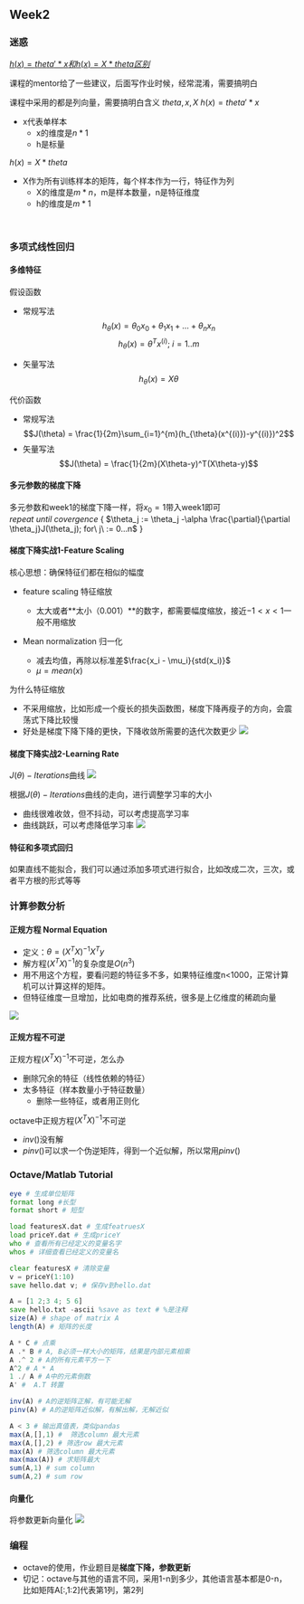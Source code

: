 ## Week2

### 迷惑

[$h(x)= theta'*x 和 h(x) = X*theta 区别$](https://www.coursera.org/learn/machine-learning/supplement/SFKpu/programming-tips-from-mentors)

课程的mentor给了一些建议，后面写作业时候，经常混淆，需要搞明白

课程中采用的都是列向量，需要搞明白含义 $theta, x, X$
$h(x) = theta'*x$
- x代表单样本
    - x的维度是$n*1$
    - h是标量

$h(x) = X*theta$
- X作为所有训练样本的矩阵，每个样本作为一行，特征作为列
    - X的维度是$m*n$，m是样本数量，n是特征维度
    - h的维度是$m*1$

&nbsp;

### 多项式线性回归



#### 多维特征

假设函数 
- 常规写法 
$$h_\theta(x) = \theta_0x_0+\theta_1x_1+…+\theta_nx_n$$
$$h_\theta(x) = \theta^Tx^{(i)};\ i = 1..m$$

- 矢量写法 
$$h_\theta(x) = X\theta$$


代价函数
-  常规写法 $$J(\theta) = \frac{1}{2m}\sum_{i=1}^{m}(h_{\theta}(x^{(i)})-y^{(i)})^2$$
-  矢量写法 $$J(\theta) = \frac{1}{2m}(X\theta-y)^T(X\theta-y)$$

#### 多元参数的梯度下降
多元参数和week1的梯度下降一样，将$x_0 = 1$带入week1即可
$repeat\ until\ covergence\ \{$
    $\theta_j := \theta_j -\alpha \frac{\partial}{\partial \theta_j}J(\theta_j); for\ j\ := 0...n$
$\}$


#### 梯度下降实战1-Feature Scaling
核心思想：确保特征们都在相似的幅度

- feature scaling 特征缩放
    - 太大或者**太小（0.001）**的数字，都需要幅度缩放，接近$-1< x< 1$一般不用缩放

- Mean normalization 归一化
    - 减去均值，再除以标准差$\frac{x_i - \mu_i}{std(x_i)}​$
    - $\mu = mean(x)$

为什么特征缩放
- 不采用缩放，比如形成一个瘦长的损失函数图，梯度下降再瘦子的方向，会震荡式下降比较慢
- 好处是梯度下降下降的更快，下降收敛所需要的迭代次数更少
![](<https://user-images.githubusercontent.com/41643043/55670396-423b8580-58b6-11e9-9655-fd294ddedb75.png>)


#### 梯度下降实战2-Learning Rate
$J(\theta)-Iterations$曲线
![](https://user-images.githubusercontent.com/41643043/55677310-dbe74f00-5917-11e9-890d-95ff3f06c054.png)

根据$J(\theta)-Iterations$曲线的走向，进行调整学习率的大小
- 曲线很难收敛，但不抖动，可以考虑提高学习率
- 曲线跳跃，可以考虑降低学习率
![](https://user-images.githubusercontent.com/41643043/55677312-ddb11280-5917-11e9-9042-e2dca3eb036a.png)


#### 特征和多项式回归
如果直线不能拟合，我们可以通过添加多项式进行拟合，比如改成二次，三次，或者平方根的形式等等



### 计算参数分析

#### 正规方程 Normal Equation
- 定义：$\theta = (X^T X)^{-1}X^Ty$
- 解方程$(X^T X)^{-1}$的复杂度是$O(n^3)$
- 用不用这个方程，要看问题的特征多不多，如果特征维度n<1000，正常计算机可以计算这样的矩阵。
- 但特征维度一旦增加，比如电商的推荐系统，很多是上亿维度的稀疏向量

![](https://user-images.githubusercontent.com/41643043/55677705-37690b00-591f-11e9-8a46-e1bf57fd3696.png)

#### 正规方程不可逆
正规方程$(X^T X)^{-1}$不可逆，怎么办
- 删除冗余的特征（线性依赖的特征）
- 太多特征（样本数量小于特征数量）
    - 删除一些特征，或者用正则化

octave中正规方程$(X^T X)^{-1}$不可逆
- $inv()$没有解
- $pinv()$可以求一个伪逆矩阵，得到一个近似解，所以常用$pinv()$


### Octave/Matlab Tutorial

```octave
eye # 生成单位矩阵
format long #长型
format short # 短型

load featuresX.dat # 生成featruesX
load priceY.dat # 生成priceY
who # 查看所有已经定义的变量名字
whos # 详细查看已经定义的变量名

clear featuresX # 清除变量
v = priceY(1:10) 
save hello.dat v; # 保存v到hello.dat

A = [1 2;3 4; 5 6]
save hello.txt -ascii %save as text # %是注释
size(A) # shape of matrix A
length(A) # 矩阵的长度
```


```octave
A * C # 点乘
A .* B # A, B必须一样大小的矩阵，结果是内部元素相乘
A .^ 2 # A的所有元素平方一下
A^2 # A * A
1 ./ A # A中的元素倒数
A' #  A.T 转置

inv(A) # A的逆矩阵正解，有可能无解
pinv(A) # A的逆矩阵近似解，有解出解，无解近似

A < 3 # 输出真值表，类似pandas
max(A,[],1) #  筛选column 最大元素
max(A,[],2) # 筛选row 最大元素
max(A) # 筛选column 最大元素
max(max(A)) # 求矩阵最大
sum(A,1) # sum column
sum(A,2) # sum row

```

#### 向量化
将参数更新向量化
![](https://user-images.githubusercontent.com/41643043/55678730-245f3680-5931-11e9-91db-d487d4d5230a.png)


### 编程
- octave的使用，作业题目是**梯度下降，参数更新**
- 切记：octave与其他的语言不同，采用1-n到多少，其他语言基本都是0-n，比如矩阵A[:,1:2]代表第1列，第2列








